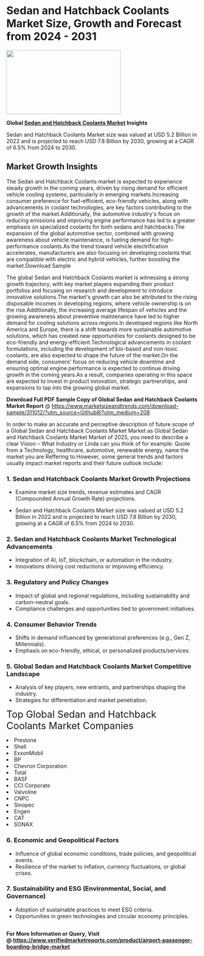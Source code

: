 <H1>Sedan and Hatchback Coolants Market Size, Growth and Forecast from 2024 - 2031</H1><img class="aligncenter size-medium wp-image-584254" src="https://thirdeyenews.in/wp-content/uploads/2024/09/Global-Market-Research-300x168.jpeg" alt="" width="300" height="168" /><p><strong>Global&nbsp;<a href="https://www.marketsizeandtrends.com/download-sample/311012/?utm_source=Github8j?utm_medium=208">Sedan and Hatchback Coolants Market</a> Insights</strong></p><p>Sedan and Hatchback Coolants Market size was valued at USD 5.2 Billion in 2022 and is projected to reach USD 7.8 Billion by 2030, growing at a CAGR of 6.5% from 2024 to 2030.</p><p><h2>Market Growth Insights</h2> <p>The Sedan and Hatchback Coolants market is expected to experience steady growth in the coming years, driven by rising demand for efficient vehicle cooling systems, particularly in emerging markets.Increasing consumer preference for fuel-efficient, eco-friendly vehicles, along with advancements in coolant technologies, are key factors contributing to the growth of the market.Additionally, the automotive industry's focus on reducing emissions and improving engine performance has led to a greater emphasis on specialized coolants for both sedans and hatchbacks.The expansion of the global automotive sector, combined with growing awareness about vehicle maintenance, is fueling demand for high-performance coolants.As the trend toward vehicle electrification accelerates, manufacturers are also focusing on developing coolants that are compatible with electric and hybrid vehicles, further boosting the market.Download Sample </p> <p>The global Sedan and Hatchback Coolants market is witnessing a strong growth trajectory, with key market players expanding their product portfolios and focusing on research and development to introduce innovative solutions.The market's growth can also be attributed to the rising disposable incomes in developing regions, where vehicle ownership is on the rise.Additionally, the increasing average lifespan of vehicles and the growing awareness about preventive maintenance have led to higher demand for cooling solutions across regions.In developed regions like North America and Europe, there is a shift towards more sustainable automotive solutions, which has created new opportunities for coolants designed to be eco-friendly and energy-efficient.Technological advancements in coolant formulations, including the development of bio-based and non-toxic coolants, are also expected to shape the future of the market.On the demand side, consumers' focus on reducing vehicle downtime and ensuring optimal engine performance is expected to continue driving growth in the coming years.As a result, companies operating in this space are expected to invest in product innovation, strategic partnerships, and expansions to tap into the growing global market.</p><p><span class=""><strong>Download Full PDF Sample Copy of Global Sedan and Hatchback Coolants Market Report</strong> @ <a href="https://www.marketsizeandtrends.com/download-sample/311012/?utm_source=Github8j?utm_medium=208" target="_blank">https://www.marketsizeandtrends.com/download-sample/311012/?utm_source=Github8j?utm_medium=208</a></span></p><p>In order to make an accurate and perceptive description of future scope of a Global&nbsp;Sedan and Hatchback Coolants Market Market as Global&nbsp;Sedan and Hatchback Coolants Market Market of 2025, you need to describe a clear Vision &ndash; What Industry or Linda can you think of for example: Quote from a Technology, healthcare, automotive, renewable energy, name the market you are Reffering to.However, some general trends and factors usually impact market reports and their future outlook include:</p><h3>1.&nbsp;<strong>Sedan and Hatchback Coolants Market Growth Projections</strong></h3><ul><li>Examine market size trends, revenue estimates and CAGR (Compounded Annual Growth Rate) projections.</li><li><p>Sedan and Hatchback Coolants Market size was valued at USD 5.2 Billion in 2022 and is projected to reach USD 7.8 Billion by 2030, growing at a CAGR of 6.5% from 2024 to 2030.</p></li></ul><h3>2.&nbsp;<strong>Sedan and Hatchback Coolants Market Technological Advancements</strong></h3><ul><li>Integration of AI, IoT, blockchain, or automation in the industry.</li><li>Innovations driving cost reductions or improving efficiency.</li></ul><h3>3.&nbsp;<strong>Regulatory and Policy Changes</strong></h3><ul><li>Impact of global and regional regulations, including sustainability and carbon-neutral goals.</li><li>Compliance challenges and opportunities tied to government initiatives.</li></ul><h3>4.&nbsp;<strong>Consumer Behavior Trends</strong></h3><ul><li>Shifts in demand influenced by generational preferences (e.g., Gen Z, Millennials).</li><li>Emphasis on eco-friendly, ethical, or personalized products/services.</li></ul><h3>5.&nbsp;<strong>Global Sedan and Hatchback Coolants Market Competitive Landscape</strong></h3><ul><li>Analysis of key players, new entrants, and partnerships shaping the industry.</li><li>Strategies for differentiation and market penetration.</li></ul><p data-pm-slice="1 1 []"><span style="color: inherit; font-family: inherit; font-size: 25px;">Top Global Sedan and Hatchback Coolants Market Companies</span></p><div class="" data-test-id=""><p><li>Prestone</li><li> Shell</li><li> ExxonMobil</li><li> BP</li><li> Chevron Corporation</li><li> Total</li><li> BASF</li><li> CCI Corporate</li><li> Valvoline</li><li> CNPC</li><li> Sinopec</li><li> Engen</li><li> CAT</li><li> SONAX</li></p></div><h3>6.&nbsp;<strong>Economic and Geopolitical Factors</strong></h3><ul><li>Influence of global economic conditions, trade policies, and geopolitical events.</li><li>Resilience of the market to inflation, currency fluctuations, or global crises.</li></ul><h3>7.&nbsp;<strong>Sustainability and ESG (Environmental, Social, and Governance)</strong></h3><ul><li>Adoption of sustainable practices to meet ESG criteria.</li><li>Opportunities in green technologies and circular economy principles.</li></ul><h2><strong style="font-size: 14px;">For More Information or Query, Visit @&nbsp;</strong><a style="background-color: #ffffff; font-size: 14px;" href="https://www.marketsizeandtrends.com/report/sedan-and-hatchback-coolants-market/" target="_blank">https://www.verifiedmarketreports.com/product/airport-passenger-boarding-bridge-market</a></h2>
